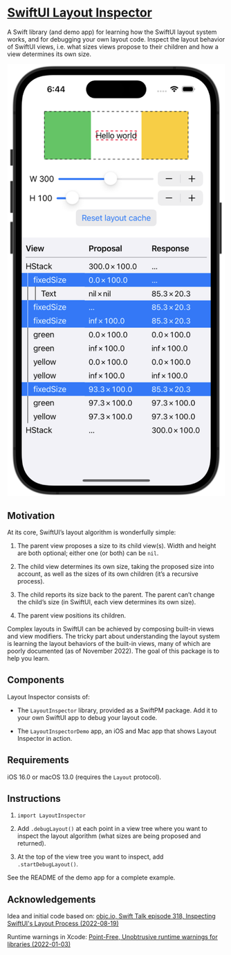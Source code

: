 # [SwiftUI Layout Inspector](https://github.com/ole/SwiftUI-LayoutInspector)

A Swift library (and demo app) for learning how the SwiftUI layout system works,
and for debugging your own layout code. Inspect the layout behavior of SwiftUI
views, i.e. what sizes views propose to their children and how a view determines
its own size.

![Layout Inspector screenshot on iPhone simulator](assets/LayoutInspector-screenshot.png)

## Motivation

At its core, SwiftUI’s layout algorithm is wonderfully simple:

1.  The parent view proposes a size to its child view(s). Width and height are
    both optional; either one (or both) can be `nil`.

2.  The child view determines its own size, taking the proposed size into
    account, as well as the sizes of its own children (it’s a recursive
    process).
    
3.  The child reports its size back to the parent. The parent can’t change the
    child’s size (in SwiftUI, each view determines its own size).
    
4.  The parent view positions its children.

Complex layouts in SwiftUI can be achieved by composing built-in views and view
modifiers. The tricky part about understanding the layout system is learning the
layout behaviors of the built-in views, many of which are poorly documented (as
of November 2022). The goal of this package is to help you learn.

## Components

Layout Inspector consists of:

- The `LayoutInspector` library, provided as a SwiftPM package. Add it to your
  own SwiftUI app to debug your layout code.

- The `LayoutInspectorDemo` app, an iOS and Mac app that shows Layout Inspector
  in action.

## Requirements

iOS 16.0 or macOS 13.0 (requires the `Layout` protocol).

## Instructions

1.  `import LayoutInspector`
    
2.  Add `.debugLayout()` at each point in a view tree where you want to inspect
    the layout algorithm (what sizes are being proposed and returned).
    
3.  At the top of the view tree you want to inspect, add `.startDebugLayout()`.

See the README of the demo app for a complete example.

## Acknowledgements

Idea and initial code based on: [objc.io, Swift Talk episode 318, Inspecting SwiftUI's Layout Process (2022-08-19)](https://talk.objc.io/episodes/S01E318-inspecting-swiftui-s-layout-process)

Runtime warnings in Xcode: [Point-Free, Unobtrusive runtime warnings for libraries (2022-01-03)](https://www.pointfree.co/blog/posts/70-unobtrusive-runtime-warnings-for-libraries)
